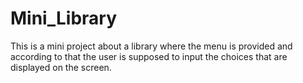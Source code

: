 # Mini_Library
This is a mini project about a library where the menu is provided and according to that the user is supposed to input the choices that are displayed on the screen. 
